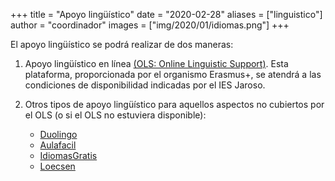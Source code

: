 +++
title = "Apoyo lingüístico"
date = "2020-02-28"
aliases = ["linguistico"]
author = "coordinador"
images = ["img/2020/01/idiomas.png"]
+++

  
El apoyo lingüístico se podrá realizar de dos maneras: 

1. Apoyo lingüístico en línea [(OLS: Online Linguistic Support)](https://erasmusplusols.eu/es/).  Esta plataforma, proporcionada por el organismo Erasmus+, se atendrá a las condiciones de disponibilidad indicadas por el IES Jaroso.

2. Otros tipos de apoyo lingüístico para aquellos aspectos no cubiertos por el OLS (o si el OLS no estuviera disponible):

    - [Duolingo](https://es.duolingo.com/)
    - [Aulafacil](https://www.aulafacil.com/)
    - [IdiomasGratis](https://www.idiomasgratis.net/)
    - [Loecsen](https://www.loecsen.com/)

